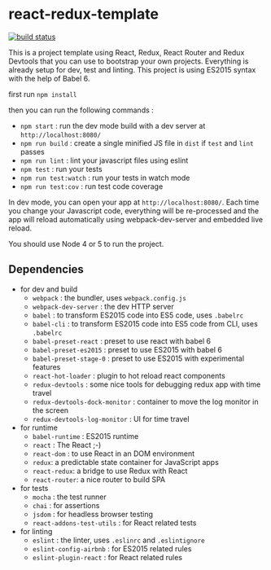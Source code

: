 react-redux-template
==============

[![build status][1]][2]

This is a project template using React, Redux, React Router and Redux Devtools that you can use to bootstrap your own projects. Everything is already setup for dev, test and linting. This project is using ES2015 syntax with the help of Babel 6.

first run `npm install`

then you can run the following commands :

* `npm start` : run the dev mode build with a dev server at `http://localhost:8080/`
* `npm run build` : create a single minified JS file in `dist` if `test` and `lint` passes
* `npm run lint` : lint your javascript files using eslint
* `npm test` : run your tests
* `npm run test:watch` : run your tests in watch mode
* `npm run test:cov` : run test code coverage

In dev mode, you can open your app at `http://localhost:8080/`.
Each time you change your Javascript code, everything will be re-processed and the app will reload automatically using webpack-dev-server and embedded live reload.

You should use Node 4 or 5 to run the project.

Dependencies
------------

* for dev and build
  * `webpack` : the bundler, uses `webpack.config.js`
  * `webpack-dev-server` : the dev HTTP server
  * `babel` : to transform ES2015 code into ES5 code, uses `.babelrc`
  * `babel-cli` : to transform ES2015 code into ES5 code from CLI, uses `.babelrc`
  * `babel-preset-react` : preset to use react with babel 6
  * `babel-preset-es2015` : preset to use ES2015 with babel 6
  * `babel-preset-stage-0` : preset to use ES2015 with experimental features
  * `react-hot-loader` : plugin to hot reload react components
  * `redux-devtools` : some nice tools for debugging redux app with time travel
  * `redux-devtools-dock-monitor` : container to move the log monitor in the screen
  * `redux-devtools-log-monitor` : UI for time travel
* for runtime
  * `babel-runtime` : ES2015 runtime
  * `react` : The React ;-)
  * `react-dom` : to use React in an DOM environment
  * `redux`: a predictable state container for JavaScript apps
  * `react-redux`: a bridge to use Redux with React
  * `react-router`: a nice router to build SPA
* for tests
  * `mocha` : the test runner
  * `chai` : for assertions
  * `jsdom` : for headless browser testing
  * `react-addons-test-utils` : for React related tests
* for linting
  * `eslint` : the linter, uses `.eslinrc` and `.eslintignore`
  * `eslint-config-airbnb` : for ES2015 related rules
  * `eslint-plugin-react` : for React related rules

[1]: https://api.travis-ci.org/mathieuancelin/react-redux-template.svg
[2]: https://api.travis-ci.org/mathieuancelin/react-redux-template

